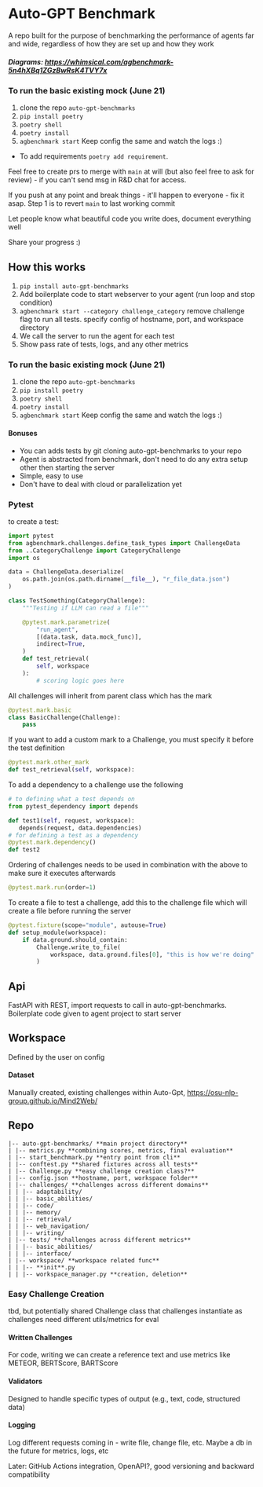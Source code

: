 # Auto-GPT Benchmark

A repo built for the purpose of benchmarking the performance of agents far and wide, regardless of how they are set up and how they work

##### Diagrams: https://whimsical.com/agbenchmark-5n4hXBq1ZGzBwRsK4TVY7x

### To run the basic existing mock (June 21)

1. clone the repo `auto-gpt-benchmarks`
2. `pip install poetry`
3. `poetry shell`
4. `poetry install`
5. `agbenchmark start`
   Keep config the same and watch the logs :)

- To add requirements `poetry add requirement`.

Feel free to create prs to merge with `main` at will (but also feel free to ask for review) - if you can't send msg in R&D chat for access.

If you push at any point and break things - it'll happen to everyone - fix it asap. Step 1 is to revert `main` to last working commit

Let people know what beautiful code you write does, document everything well

Share your progress :)

## How this works

1. `pip install auto-gpt-benchmarks`
2. Add boilerplate code to start webserver to your agent (run loop and stop condition)
3. `agbenchmark start --category challenge_category` remove challenge flag to run all tests. specify config of hostname, port, and workspace directory
4. We call the server to run the agent for each test
5. Show pass rate of tests, logs, and any other metrics

### To run the basic existing mock (June 21)

1. clone the repo `auto-gpt-benchmarks`
2. `pip install poetry`
3. `poetry shell`
4. `poetry install`
5. `agbenchmark start`
   Keep config the same and watch the logs :)

#### Bonuses

- You can adds tests by git cloning auto-gpt-benchmarks to your repo
- Agent is abstracted from benchmark, don't need to do any extra setup other then starting the server
- Simple, easy to use
- Don't have to deal with cloud or parallelization yet

### Pytest

to create a test:

```python
import pytest
from agbenchmark.challenges.define_task_types import ChallengeData
from ..CategoryChallenge import CategoryChallenge
import os

data = ChallengeData.deserialize(
    os.path.join(os.path.dirname(__file__), "r_file_data.json")
)

class TestSomething(CategoryChallenge):
    """Testing if LLM can read a file"""

    @pytest.mark.parametrize(
        "run_agent",
        [(data.task, data.mock_func)],
        indirect=True,
    )
    def test_retrieval(
        self, workspace
    ):
        # scoring logic goes here
```

All challenges will inherit from parent class which has the mark

```python
@pytest.mark.basic
class BasicChallenge(Challenge):
    pass
```

If you want to add a custom mark to a Challenge, you must specify it before the test definition

```python
@pytest.mark.other_mark
def test_retrieval(self, workspace):
```

To add a dependency to a challenge use the following

```python
# to defining what a test depends on
from pytest_dependency import depends

def test1(self, request, workspace):
   depends(request, data.dependencies)
# for defining a test as a dependency
@pytest.mark.dependency()
def test2
```

Ordering of challenges needs to be used in combination with the above to make sure it executes afterwards

```python
@pytest.mark.run(order=1)
```

To create a file to test a challenge, add this to the challenge file which will create a file before running the server

```python
@pytest.fixture(scope="module", autouse=True)
def setup_module(workspace):
    if data.ground.should_contain:
        Challenge.write_to_file(
            workspace, data.ground.files[0], "this is how we're doing"
        )
```

## Api

FastAPI with REST, import requests to call in auto-gpt-benchmarks. Boilerplate code given to agent project to start server

## Workspace

Defined by the user on config

#### Dataset

Manually created, existing challenges within Auto-Gpt, https://osu-nlp-group.github.io/Mind2Web/

## Repo

```
|-- auto-gpt-benchmarks/ **main project directory**
| |-- metrics.py **combining scores, metrics, final evaluation**
| |-- start_benchmark.py **entry point from cli**
| |-- conftest.py **shared fixtures across all tests**
| |-- Challenge.py **easy challenge creation class?**
| |-- config.json **hostname, port, workspace folder**
| |-- challenges/ **challenges across different domains**
| | |-- adaptability/
| | |-- basic_abilities/
| | |-- code/
| | |-- memory/
| | |-- retrieval/
| | |-- web_navigation/
| | |-- writing/
| |-- tests/ **challenges across different metrics**
| | |-- basic_abilities/
| | |-- interface/
| |-- workspace/ **workspace related func**
| | |-- **init**.py
| | |-- workspace_manager.py **creation, deletion**
```

### Easy Challenge Creation

tbd, but potentially shared Challenge class that challenges instantiate as challenges need different utils/metrics for eval

#### Written Challenges

For code, writing we can create a reference text and use metrics like METEOR, BERTScore, BARTScore

#### Validators

Designed to handle specific types of output (e.g., text, code, structured data)

#### Logging

Log different requests coming in - write file, change file, etc. Maybe a db in the future for metrics, logs, etc

Later: GitHub Actions integration, OpenAPI?, good versioning and backward compatibility
